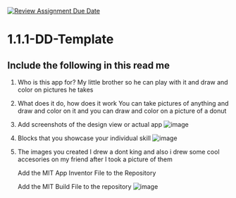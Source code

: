 [![Review Assignment Due Date](https://classroom.github.com/assets/deadline-readme-button-22041afd0340ce965d47ae6ef1cefeee28c7c493a6346c4f15d667ab976d596c.svg)](https://classroom.github.com/a/bZsi-UTd)
# 1.1.1-DD-Template

## Include the following in this read me

1. Who is this app for?
   My little brother so he can play with it and draw and color on pictures he takes
1. What does it do, how does it work
   You can take pictures of anything and draw and color on it and you can draw and color on a picture of a donut
1. Add screenshots of the design view or actual app
   ![image](https://github.com/user-attachments/assets/691fe6cb-ce3a-4161-b2a1-ca510809334f)

1. Blocks that you showcase your individual skill
   ![image](https://github.com/user-attachments/assets/58151302-ccec-47d9-8c03-426aa83222f9)

1. The images you created
   I drew a dont king and also i drew some cool accesories on my friend after I took a picture of them

   Add the MIT App Inventor File to the Repository

   Add the MIT Build File to the repository
   ![image](https://github.com/user-attachments/assets/be45fa0f-57c2-408c-97dc-2e61eebf5987)
